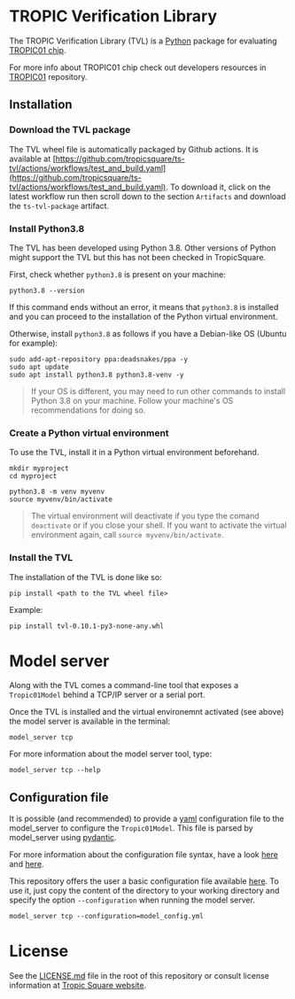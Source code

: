 # TROPIC Verification Library

The TROPIC Verification Library (TVL) is a [Python](https://www.python.org/)
package for evaluating [TROPIC01 chip](https://github.com/tropicsquare/TROPIC01).

For more info about TROPIC01 chip check out developers resources in [TROPIC01](https://github.com/tropicsquare/tropic01) repository.
## Installation

### Download the TVL package

The TVL wheel file is automatically packaged by Github actions.
It is available at
[https://github.com/tropicsquare/ts-tvl/actions/workflows/test_and_build.yaml](https://github.com/tropicsquare/ts-tvl/actions/workflows/test_and_build.yaml).
To download it, click on the latest workflow run then scroll down
to the section `Artifacts` and download the `ts-tvl-package` artifact.

### Install Python3.8

The TVL has been developed using Python 3.8. Other versions of Python might
support the TVL but this has not been checked in TropicSquare.

First, check whether `python3.8` is present on your machine:

```shell
python3.8 --version
```

If this command ends without an error, it means that `python3.8` is installed
and you can proceed to the installation of the Python virtual environment.

Otherwise, install `python3.8` as follows if you have a Debian-like OS (Ubuntu for example):

```shell
sudo add-apt-repository ppa:deadsnakes/ppa -y
sudo apt update
sudo apt install python3.8 python3.8-venv -y
```

> If your OS is different, you may need to run other commands to install Python 3.8
> on your machine. Follow your machine's OS recommendations for doing so.

### Create a Python virtual environment

To use the TVL, install it in a Python virtual environment beforehand.

```shell
mkdir myproject
cd myproject

python3.8 -m venv myvenv
source myvenv/bin/activate
```

> The virtual environment will deactivate if you type the comand `deactivate`
> or if you close your shell. If you want to activate the virtual environment
> again, call `source myvenv/bin/activate`.

### Install the TVL

The installation of the TVL is done like so:

```shell
pip install <path to the TVL wheel file>
```

Example:

```shell
pip install tvl-0.10.1-py3-none-any.whl
```

# Model server

Along with the TVL comes a command-line tool that exposes a `Tropic01Model`
behind a TCP/IP server or a serial port.

Once the TVL is installed and the virtual environemnt activated (see above)
the model server is available in the terminal:

```shell
model_server tcp
```

For more information about the model server tool, type:

```shell
model_server tcp --help
```

## Configuration file

It is possible (and recommended) to provide a [yaml](https://yaml.org/)
configuration file to the model_server to configure the `Tropic01Model`.
This file is parsed by model_server using
[pydantic](https://pypi.org/project/pydantic/1.10.13/).

For more information about the configuration file syntax, have a look
[here](tvl/server/configuration.py) and [here](tvl/configuration_file_model.py).

This repository offers the user a basic configuration file available
[here](tvl/server/model_config/).
To use it, just copy the content of the directory to your working directory and
specify the option `--configuration` when running the model server.

```shell
model_server tcp --configuration=model_config.yml
```
# License 

See the [LICENSE.md](LICENSE.md) file in the root of this repository or consult license information at [Tropic Square website](http:/tropicsquare.com/license).
